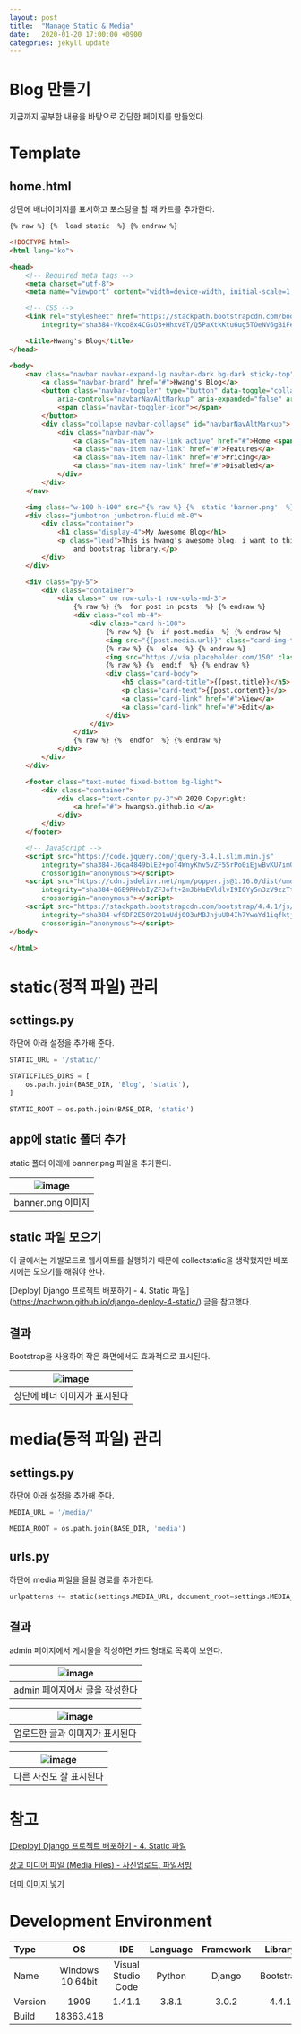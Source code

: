```yaml
---
layout: post
title:  "Manage Static & Media"
date:   2020-01-20 17:00:00 +0900
categories: jekyll update
---
```

# Blog 만들기
지금까지 공부한 내용을 바탕으로 간단한 페이지를 만들었다.


# Template
## home.html
상단에 배너이미지를 표시하고 포스팅을 할 때 카드를 추가한다.
```html
{% raw %} {%  load static  %} {% endraw %}

<!DOCTYPE html>
<html lang="ko">

<head>
    <!-- Required meta tags -->
    <meta charset="utf-8">
    <meta name="viewport" content="width=device-width, initial-scale=1, shrink-to-fit=no">

    <!-- CSS -->
    <link rel="stylesheet" href="https://stackpath.bootstrapcdn.com/bootstrap/4.4.1/css/bootstrap.min.css"
        integrity="sha384-Vkoo8x4CGsO3+Hhxv8T/Q5PaXtkKtu6ug5TOeNV6gBiFeWPGFN9MuhOf23Q9Ifjh" crossorigin="anonymous">

    <title>Hwang's Blog</title>
</head>

<body>
    <nav class="navbar navbar-expand-lg navbar-dark bg-dark sticky-top">
        <a class="navbar-brand" href="#">Hwang's Blog</a>
        <button class="navbar-toggler" type="button" data-toggle="collapse" data-target="#navbarNavAltMarkup"
            aria-controls="navbarNavAltMarkup" aria-expanded="false" aria-label="Toggle navigation">
            <span class="navbar-toggler-icon"></span>
        </button>
        <div class="collapse navbar-collapse" id="navbarNavAltMarkup">
            <div class="navbar-nav">
                <a class="nav-item nav-link active" href="#">Home <span class="sr-only">(current)</span></a>
                <a class="nav-item nav-link" href="#">Features</a>
                <a class="nav-item nav-link" href="#">Pricing</a>
                <a class="nav-item nav-link" href="#">Disabled</a>
            </div>
        </div>
    </nav>

    <img class="w-100 h-100" src="{% raw %} {%  static 'banner.png'  %} {% endraw %}" alt="...">
    <div class="jumbotron jumbotron-fluid mb-0">
        <div class="container">
            <h1 class="display-4">My Awesome Blog</h1>
            <p class="lead">This is hwang's awesome blog. i want to this text long, this project used django framework
                and bootstrap library.</p>
        </div>
    </div>

    <div class="py-5">
        <div class="container">
            <div class="row row-cols-1 row-cols-md-3">
                {% raw %} {%  for post in posts  %} {% endraw %}
                <div class="col mb-4">
                    <div class="card h-100">
                        {% raw %} {%  if post.media  %} {% endraw %}
                        <img src="{{post.media.url}}" class="card-img-top" alt="...">
                        {% raw %} {%  else  %} {% endraw %}
                        <img src="https://via.placeholder.com/150" class="card-img-top" alt="...">
                        {% raw %} {%  endif  %} {% endraw %}
                        <div class="card-body">
                            <h5 class="card-title">{{post.title}}</h5>
                            <p class="card-text">{{post.content}}</p>
                            <a class="card-link" href="#">View</a>
                            <a class="card-link" href="#">Edit</a>
                        </div>
                    </div>
                </div>
                {% raw %} {%  endfor  %} {% endraw %}
            </div>
        </div>
    </div>

    <footer class="text-muted fixed-bottom bg-light">
        <div class="container">
            <div class="text-center py-3">© 2020 Copyright:
                <a href="#"> hwangsb.github.io </a>
            </div>
        </div>
    </footer>

    <!-- JavaScript -->
    <script src="https://code.jquery.com/jquery-3.4.1.slim.min.js"
        integrity="sha384-J6qa4849blE2+poT4WnyKhv5vZF5SrPo0iEjwBvKU7imGFAV0wwj1yYfoRSJoZ+n"
        crossorigin="anonymous"></script>
    <script src="https://cdn.jsdelivr.net/npm/popper.js@1.16.0/dist/umd/popper.min.js"
        integrity="sha384-Q6E9RHvbIyZFJoft+2mJbHaEWldlvI9IOYy5n3zV9zzTtmI3UksdQRVvoxMfooAo"
        crossorigin="anonymous"></script>
    <script src="https://stackpath.bootstrapcdn.com/bootstrap/4.4.1/js/bootstrap.min.js"
        integrity="sha384-wfSDF2E50Y2D1uUdj0O3uMBJnjuUD4Ih7YwaYd1iqfktj0Uod8GCExl3Og8ifwB6"
        crossorigin="anonymous"></script>
</body>

</html>
```


# static(정적 파일) 관리
## settings.py
하단에 아래 설정을 추가해 준다.

```python
STATIC_URL = '/static/'

STATICFILES_DIRS = [
    os.path.join(BASE_DIR, 'Blog', 'static'),
]

STATIC_ROOT = os.path.join(BASE_DIR, 'static')
```


## app에 static 폴더 추가
static 폴더 아래에 banner.png 파일을 추가한다.

| ![image](https://hwangsb.github.io/assets/images/2020-01-20-django-static-and-media/django_static_and_media_0.png) |
|:--:|
| banner.png 이미지 |


## static 파일 모으기
이 글에서는 개발모드로 웹사이트를 실행하기 때문에 collectstatic을 생략했지만 배포시에는 모으기를 해줘야 한다.

[Deploy] Django 프로젝트 배포하기 - 4. Static 파일](https://nachwon.github.io/django-deploy-4-static/) 글을 참고했다.


## 결과
Bootstrap을 사용하여 작은 화면에서도 효과적으로 표시된다.

| ![image](https://hwangsb.github.io/assets/images/2020-01-20-django-static-and-media/django_static_and_media_1.png) |
|:--:|
| 상단에 배너 이미지가 표시된다 |


# media(동적 파일) 관리
## settings.py
하단에 아래 설정을 추가해 준다.

```python
MEDIA_URL = '/media/'

MEDIA_ROOT = os.path.join(BASE_DIR, 'media')
```


## urls.py
하단에 media 파일을 올릴 경로를 추가한다.

```python
urlpatterns += static(settings.MEDIA_URL, document_root=settings.MEDIA_ROOT)
```


## 결과
admin 페이지에서 게시물을 작성하면 카드 형태로 목록이 보인다.

| ![image](https://hwangsb.github.io/assets/images/2020-01-20-django-static-and-media/django_static_and_media_2.png) |
|:--:|
| admin 페이지에서 글을 작성한다 |

| ![image](https://hwangsb.github.io/assets/images/2020-01-20-django-static-and-media/django_static_and_media_3.png) |
|:--:|
| 업로드한 글과 이미지가 표시된다 |

| ![image](https://hwangsb.github.io/assets/images/2020-01-20-django-static-and-media/django_static_and_media_4.png) |
|:--:|
| 다른 사진도 잘 표시된다 |


# 참고
[[Deploy] Django 프로젝트 배포하기 - 4. Static 파일](https://nachwon.github.io/django-deploy-4-static/)

[장고 미디어 파일 (Media Files) - 사진업로드, 파일서빙](https://wayhome25.github.io/django/2017/05/10/media-file/)

[더미 이미지 넣기](https://placeholder.com/)


# Development Environment

| Type | OS | IDE | Language | Framework | Library |
|:--|:--:|:--:|:--:|:--:|:--:|
| Name | Windows 10 64bit | Visual Studio Code | Python | Django | Bootstrap |
| Version | 1909 | 1.41.1 | 3.8.1 | 3.0.2 | 4.4.1 |
| Build | 18363.418 |
